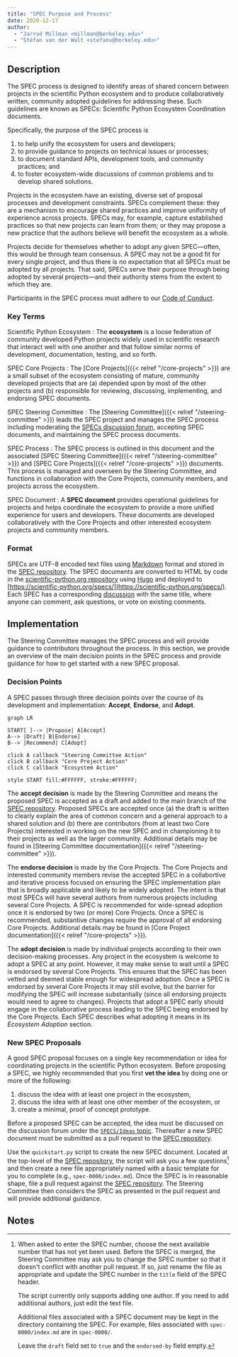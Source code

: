```yaml
---
title: "SPEC Purpose and Process"
date: 2020-12-17
author:
  - "Jarrod Millman <millman@berkeley.edu>"
  - "Stéfan van der Walt <stefanv@berkeley.edu>"
---
```


## Description

The SPEC process is designed to identify areas of shared concern between projects
in the scientific Python ecosystem and to produce collaboratively written,
community adopted guidelines for addressing these.
Such guidelines are known as SPECs: Scientific Python Ecosystem Coordination documents.

Specifically, the purpose of the SPEC process is

1. to help unify the ecosystem for users and developers;
2. to provide guidance to projects on technical issues or processes;
3. to document standard APIs, development tools, and community practices; and
4. to foster ecosystem-wide discussions of common problems and to develop shared solutions.

Projects in the ecosystem have an existing, diverse set of proposal processes
and development constraints.
SPECs complement these: they are a mechanism to encourage shared practices and
improve uniformity of experience across projects.
SPECs may, for example, capture established practices so that new projects can
learn from them; or they may propose a new practice that the authors believe
will benefit the ecosystem as a whole.

Projects decide for themselves whether to adopt any given SPEC—often, this
would be through team consensus.
A SPEC may not be a good fit for every single project, and thus there is no
expectation that all SPECs must be adopted by all projects.
That said, SPECs serve their purpose through being adopted by
several projects—and their authority stems from the extent to which they are.

Participants in the SPEC process must adhere to our
[Code of Conduct](https://scientific-python.org/code_of_conduct/).

### Key Terms

Scientific Python Ecosystem
: The **ecosystem** is a loose federation of community developed Python projects
widely used in scientific research that interact well with one another and that
follow similar norms of development, documentation, testing, and so forth.

SPEC Core Projects
: The [Core Projects]({{< relref "/core-projects" >}})
are a small subset of the ecosystem consisting of mature, community developed projects
that are (a) depended upon by most of the other projects and (b) responsible for
reviewing, discussing, implementing, and endorsing SPEC documents.

SPEC Steering Committee
: The [Steering Committee]({{< relref "/steering-committee" >}}) leads the SPEC project and
manages the SPEC process including moderating
the [SPECs discussion forum](https://discuss.scientific-python.org/c/specs/6),
accepting SPEC documents, and maintaining the SPEC process documents.

SPEC Process
: The SPEC process is outlined in this document and the associated
[SPEC Steering Committee]({{< relref "/steering-committee" >}}) and
[SPEC Core Projects]({{< relref "/core-projects" >}}) documents.
This process is managed and overseen by the Steering Committee, and functions in collaboration
with the Core Projects, community members, and projects across the ecosystem.

SPEC Document
: A **SPEC document** provides operational guidelines for projects and helps
coordinate the ecosystem to provide a more unified experience for users and developers.
These documents are developed collaboratively with the Core Projects and other interested
ecosystem projects and community members.

### Format

SPECs are UTF-8 encoded text files using
[Markdown](https://www.markdownguide.org/) format and stored in the
[SPEC repository](https://github.com/scientific-python/specs).
The SPEC documents are converted to HTML by code in the
[scientific-python.org repository](https://github.com/scientific-python/scientific-python.org/) using
[Hugo](https://gohugo.io/) and deployed to
[https://scientific-python.org/specs/](https://scientific-python.org/specs/).
Each SPEC has a corresponding
[discussion](https://discuss.scientific-python.org/c/specs/accepted/15)
with the same title, where anyone can comment, ask questions, or vote on
existing comments.

## Implementation

The Steering Committee manages the SPEC process and will provide guidance to contributors
throughout the process.
In this section, we provide an overview of the main decision points in the SPEC process
and provide guidance for how to get started with a new SPEC proposal.

### Decision Points

A SPEC passes through three decision points over the course of
its development and implementation:
**Accept**, **Endorse**, and **Adopt**.

<!-- prettier-ignore-start -->
```mermaid
graph LR

START[ ]--> |Propose| A[Accept]
A--> |Draft| B[Endorse]
B--> |Recommend| C[Adopt]

click A callback "Steering Committee Action"
click B callback "Core Project Action"
click C callback "Ecosystem Action"

style START fill:#FFFFFF, stroke:#FFFFFF;

```
<!-- prettier-ignore-end -->

The **accept decision** is made by the Steering Committee and means the proposed SPEC is
accepted as a draft and added to the main branch of the
[SPEC repository](https://github.com/scientific-python/specs).
Proposed SPECs are accepted once (a) the draft is written to clearly explain the area of
common concern and a general approach to a shared solution and (b) there
are contributors (from at least two Core Projects) interested in working on the new SPEC
and in championing it to their projects as well as the larger community.
Additional details may be found in
[Steering Committee documentation]({{< relref "/steering-committee" >}}).

The **endorse decision** is made by the Core Projects.
The Core Projects and interested community members revise the accepted SPEC in a
collabortive and iterative process focused on ensuring the SPEC implementation plan that
is broadly applicable and likely to be widely adopted.
The intent is that most SPECs will have several authors from numerous projects
including several Core Projects.
A SPEC is recommended for wide-spread adoption once it is endorsed by two (or more) Core Projects.
Once a SPEC is recommended, substantive changes require the approval of all endorsing
Core Projects.
Additional details may be found in
[Core Project documentation]({{< relref "/core-projects" >}}).

The **adopt decision** is made by individual projects according to their own decision-making
processes.
Any project in the ecosystem is welcome to adopt a SPEC at any point.
However, it may make sense to wait until a SPEC is endorsed by several Core Projects.
This ensures that the SPEC has been vetted and deemed stable enough for widespread adoption.
Once a SPEC is endorsed by several Core Projects it may still evolve,
but the barrier for modifying the SPEC will increase substantially
(since all endorsing projects would need to agree to changes).
Projects that adopt a SPEC early should engage in the collaborative process
leading to the SPEC being endorsed by the Core Projects.
Each SPEC describes what adopting it means in its _Ecosystem Adoption_ section.

### New SPEC Proposals

A good SPEC proposal focuses on a single key recommendation or idea for
coordinating projects in the scientific Python ecosystem.
Before proposing a SPEC, we highly recommended that you first **vet the idea**
by doing one or more of the following:

1. discuss the idea with at least one project in the ecosystem,
2. discuss the idea with at least one other member of the ecosystem, or
3. create a minimal, proof of concept prototype.

Before a proposed SPEC can be accepted, the idea must be discussed on the
discussion forum under the [`SPECS/Ideas` topic](https://discuss.scientific-python.org/c/specs/ideas/9).
Thereafter a new SPEC document must be submitted
as a pull request to the [SPEC repository](https://github.com/scientific-python/specs).

Use the `quickstart.py` script to create the new SPEC document.
Located at the top-level of the
[SPEC repository](https://github.com/scientific-python/specs),
the script will ask you a few questions[^newspec] and then create a new file
appropriately named with a basic template for you to complete (e.g., `spec-0000/index.md`).
Once the SPEC is in reasonable shape, file a pull request against the
[SPEC repository](https://github.com/scientific-python/specs).
The Steering Committee then considers the SPEC as presented
in the pull request and will provide additional guidance.

## Notes

[^newspec]:
    When asked to enter the SPEC number, choose the next available number that
    has not yet been used.
    Before the SPEC is merged, the Steering Committee may ask you to change the SPEC number so
    that it doesn't conflict with another pull request.
    If so, just rename the file as appropriate and update the SPEC number in the
    `title` field of the SPEC header.

    The script currently only supports adding one author.
    If you need to add additional authors, just edit the text file.

    Additional files associated with a SPEC document may be kept in the directory
    containing the SPEC.
    For example, files associated with `spec-0000/index.md` are in `spec-0000/`.

    Leave the `draft` field set to `true` and the `endorsed-by` field empty.
